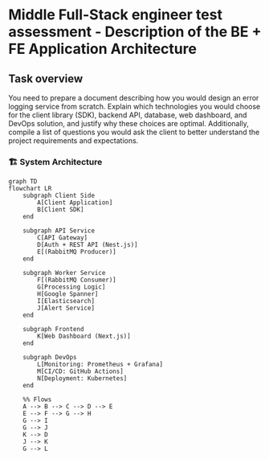 # Middle Full-Stack engineer test assessment - Description of the BE + FE Application Architecture

## Task overview

You need to prepare a document describing how you would design an error logging service from scratch. Explain which technologies you would choose for the client library (SDK), backend API, database, web dashboard, and DevOps solution, and justify why these choices are optimal. Additionally, compile a list of questions you would ask the client to better understand the project requirements and expectations.

### 🏗️ System Architecture

```mermaid
graph TD
flowchart LR
    subgraph Client Side
        A[Client Application]
        B[Client SDK]
    end

    subgraph API Service
        C[API Gateway]
        D[Auth + REST API (Nest.js)]
        E[(RabbitMQ Producer)]
    end

    subgraph Worker Service
        F[(RabbitMQ Consumer)]
        G[Processing Logic]
        H[Google Spanner]
        I[Elasticsearch]
        J[Alert Service]
    end

    subgraph Frontend
        K[Web Dashboard (Next.js)]
    end

    subgraph DevOps
        L[Monitoring: Prometheus + Grafana]
        M[CI/CD: GitHub Actions]
        N[Deployment: Kubernetes]
    end

    %% Flows
    A --> B --> C --> D --> E
    E --> F --> G --> H
    G --> I
    G --> J
    K --> D
    J --> K
    G --> L
```
